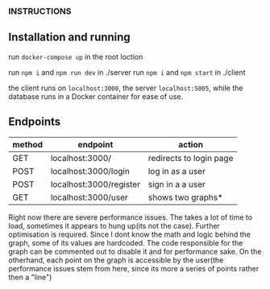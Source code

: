 ### INSTRUCTIONS

## Installation and running

run `docker-compose up` in the root loction

run `npm i` and `npm run dev` in ./server
run `npm i` and `npm start` in ./client

the client runs on `localhost:3000`, the server `localhost:5005`, while the database runs in a Docker container for ease of use.

## Endpoints

|method| endpoint	| action  	| 
|---|---	|---	|
|GET|   localhost:3000/	|   redirects to login page	|  
|POST|    localhost:3000/login		|   log in as a user	|  
|POST|   localhost:3000/register		|   sign in a a user	|  
|GET|   localhost:3000/user		|   shows two graphs*	|  



Right now there are severe performance issues. The takes a lot of time to load, sometimes it appears to hung up(its not the case).
Further optimisation is required. Since I dont know the math and logic behind the graph, some of its values are hardcoded.
The code responsible for the graph can be commented out to disable it and for performance sake. 
On the otherhand, each point on the graph is accessible by the user(the performance issues stem from here, since its more a series of points rather then a "line")
